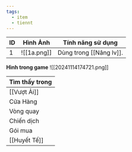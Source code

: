 ```yaml
---
tags:
  - item
  - tiennt
---
```


| ID  | Hình Ảnh   | Tính năng sử dụng       |
| --- | ---------- | ----------------------- |
| 1   | ![[1a.png]] | Dùng trong [[Nâng lv]]. |
**Hình trong game**
![[20241114174721.png]]

| Tìm thấy trong |
| -------------- |
| [[Vượt Ải]]    |
| Cửa Hàng       |
| Vòng quay      |
| Chiến dịch     |
| Gói mua        |
| [[Huyết Tế]]   |


